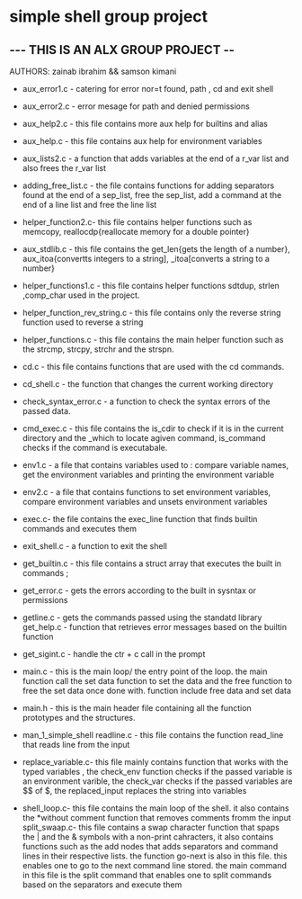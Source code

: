 # simple shell group project
## --- THIS IS AN ALX GROUP PROJECT --

AUTHORS: zainab ibrahim && samson kimani

- aux_error1.c - catering for error nor=t found, path , cd and exit shell
- aux_error2.c - error mesage for path and denied permissions
- aux_help2.c - this file contains more aux help for builtins and alias
- aux_help.c - this file contains aux help for environment variables

- aux_lists2.c - a function that adds variables at the end of a r_var list and also frees the r_var list

- adding_free_list.c - the file contains functions for adding separators found at the end of a sep_list, free the sep_list, add a command at the end of a line list and free the line list

- helper_function2.c- this file contains helper functions such as memcopy, reallocdp{reallocate memory for a double pointer}

- aux_stdlib.c - this file contains the get_len{gets the length of a number}, aux_itoa{convertts integers to a string], _itoa[converts a string to a number}

- helper_functions1.c - this file contains helper functions  sdtdup, strlen ,comp_char used in the project.

- helper_function_rev_string.c - this file contains only the reverse string function used to reverse a string

- helper_functions.c - this file contains the main helper function such as the strcmp, strcpy, strchr and the strspn.

- cd.c - this file contains functions that are used with the cd commands.

- cd_shell.c - the function that changes the current working directory

- check_syntax_error.c - a function to check the syntax errors of the passed data.

- cmd_exec.c - this file contains the is_cdir to check if it is in the current directory and the _which to locate agiven command, is_command checks if the command is executabale.

- env1.c - a file that contains variables used to : compare variable names, get the environment variables and printing the environment variable

- env2.c - a file that contains functions to set environment variables, compare environment variables and unsets environment variables

- exec.c- the file contains the exec_line function that finds builtin commands and executes them

- exit_shell.c - a function to exit the shell

- get_builtin.c - this file contains a struct array that executes the built in commands ;

- get_error.c - gets the errors according to the built in sysntax or permissions

- getline.c - gets the commands passed using the standatd library
get_help.c - function that retrieves error messages based on the builtin function

- get_sigint.c - handle the ctr + c call in the prompt

- main.c - this is the main loop/ the entry point of the loop. the main function call the set data function to set the data and the free function to free the set data once done with. function include free data and set data

- main.h - this is the main header file containing all the function prototypes and the structures.

- man_1_simple_shell
readline.c - this file contains the function read_line that reads line from the input

- replace_variable.c- this file mainly contains function that works with the typed variables , the check_env function checks if the passed variable is an environment varible, the check_var checks if the passed variables are $$ of $, the replaced_input replaces the string into variables 
 
- shell_loop.c- this file contains the main loop of the shell. it also contains the *without comment function that removes comments fromm the input
split_swaap.c- this file contains a swap character function that spaps the | and the & symbols with a non-print cahracters, it also contains functions such as the add nodes that adds separators and command lines in their respective lists. the function go-next is also in this file. this enables one to go to the next command line stored. the main command in this file is the split command that enables one to split commands based on the separators and execute them
